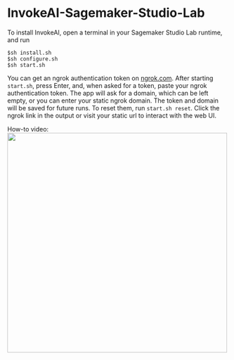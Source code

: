 # InvokeAI-Sagemaker-Studio-Lab

To install InvokeAI, open a terminal in your Sagemaker Studio Lab runtime, and run
```
$sh install.sh
$sh configure.sh
$sh start.sh
```

You can get an ngrok authentication token on [ngrok.com](https://ngrok.com). After starting `start.sh`, press Enter, and, when asked for a token, paste your ngrok authentication token. The app will ask for a domain, which can be left empty, or you can enter your static ngrok domain. The token and domain will be saved for future runs. To reset them, run `start.sh reset`. Click the ngrok link in the output or visit your static url to interact with the web UI.

How-to video:  
<a href="https://youtu.be/EbEk8xOUxSY"><img src="https://i3.ytimg.com/vi/EbEk8xOUxSY/maxresdefault.jpg" width=500) /></a>
